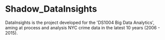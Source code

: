 # Shadow_DataInsights
DataInsights is the project developed for the 'DS1004 Big Data Analytics', aming at process and analysis NYC crime data in the latest 10 years (2006 - 2015).
